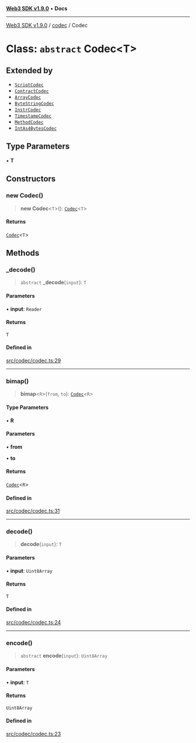 [**Web3 SDK v1.9.0**](../../../README.md) • **Docs**

***

[Web3 SDK v1.9.0](../../../globals.md) / [codec](../README.md) / Codec

# Class: `abstract` Codec\<T\>

## Extended by

- [`ScriptCodec`](../namespaces/script/classes/ScriptCodec.md)
- [`ContractCodec`](../namespaces/contract/classes/ContractCodec.md)
- [`ArrayCodec`](ArrayCodec.md)
- [`ByteStringCodec`](ByteStringCodec.md)
- [`InstrCodec`](InstrCodec.md)
- [`TimestampCodec`](TimestampCodec.md)
- [`MethodCodec`](MethodCodec.md)
- [`IntAs4BytesCodec`](IntAs4BytesCodec.md)

## Type Parameters

• **T**

## Constructors

### new Codec()

> **new Codec**\<`T`\>(): [`Codec`](Codec.md)\<`T`\>

#### Returns

[`Codec`](Codec.md)\<`T`\>

## Methods

### \_decode()

> `abstract` **\_decode**(`input`): `T`

#### Parameters

• **input**: `Reader`

#### Returns

`T`

#### Defined in

[src/codec/codec.ts:29](https://github.com/Mystic-Nayy/alephium-web3/blob/c1afd789a197ce5fe21f08c2965942090157c33d/packages/web3/src/codec/codec.ts#L29)

***

### bimap()

> **bimap**\<`R`\>(`from`, `to`): [`Codec`](Codec.md)\<`R`\>

#### Type Parameters

• **R**

#### Parameters

• **from**

• **to**

#### Returns

[`Codec`](Codec.md)\<`R`\>

#### Defined in

[src/codec/codec.ts:31](https://github.com/Mystic-Nayy/alephium-web3/blob/c1afd789a197ce5fe21f08c2965942090157c33d/packages/web3/src/codec/codec.ts#L31)

***

### decode()

> **decode**(`input`): `T`

#### Parameters

• **input**: `Uint8Array`

#### Returns

`T`

#### Defined in

[src/codec/codec.ts:24](https://github.com/Mystic-Nayy/alephium-web3/blob/c1afd789a197ce5fe21f08c2965942090157c33d/packages/web3/src/codec/codec.ts#L24)

***

### encode()

> `abstract` **encode**(`input`): `Uint8Array`

#### Parameters

• **input**: `T`

#### Returns

`Uint8Array`

#### Defined in

[src/codec/codec.ts:23](https://github.com/Mystic-Nayy/alephium-web3/blob/c1afd789a197ce5fe21f08c2965942090157c33d/packages/web3/src/codec/codec.ts#L23)
